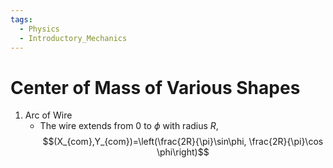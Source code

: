 ```yaml
---
tags:
  - Physics
  - Introductory_Mechanics
---
```

# Center of Mass of Various Shapes 

1. Arc of Wire 
	- The wire extends from $0$ to $\phi$ with radius $R$, $$(X_{com},Y_{com})=\left(\frac{2R}{\pi}\sin\phi, \frac{2R}{\pi}\cos \phi\right)$$